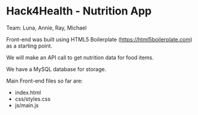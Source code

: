 # Hack4Health - Nutrition App

Team: Luna, Annie, Ray, Michael

Front-end was built using HTML5 Boilerplate (https://html5boilerplate.com) as a starting point.

We will make an API call to get nutrition data for food items.

We have a MySQL database for storage.

Main Front-end files so far are:

- index.html
- css/styles.css
- js/main.js
